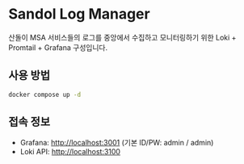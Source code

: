 # Sandol Log Manager

산돌이 MSA 서비스들의 로그를 중앙에서 수집하고 모니터링하기 위한 Loki + Promtail + Grafana 구성입니다.

## 사용 방법

```bash
docker compose up -d
````

## 접속 정보

* Grafana: [http://localhost:3001](http://localhost:3001) (기본 ID/PW: admin / admin)
* Loki API: [http://localhost:3100](http://localhost:3100)
